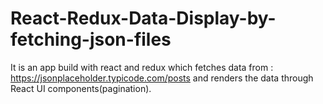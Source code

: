 # React-Redux-Data-Display-by-fetching-json-files
It is an app build with react and redux which fetches data from : https://jsonplaceholder.typicode.com/posts  and renders the data through React UI components(pagination).
